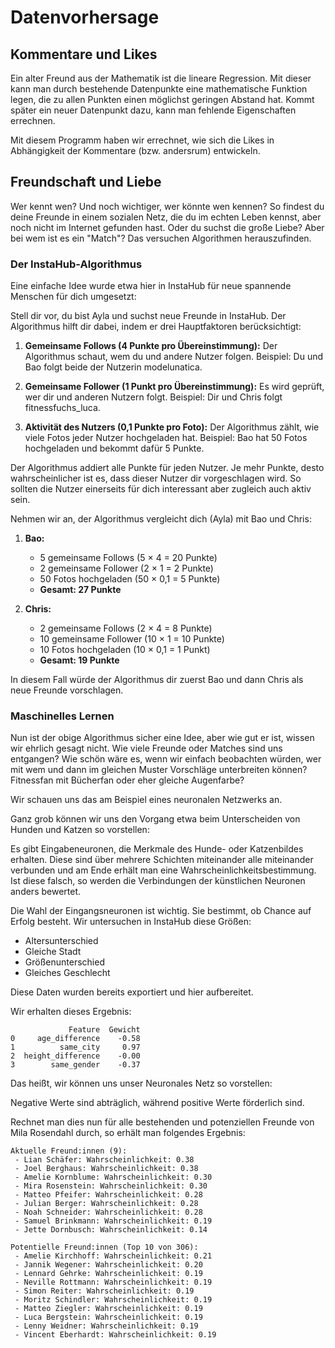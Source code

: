# Datenvorhersage

## Kommentare und Likes

Ein alter Freund aus der Mathematik ist die lineare Regression. Mit dieser kann man durch bestehende Datenpunkte eine mathematische Funktion legen, die zu allen Punkten einen möglichst geringen Abstand hat. Kommt später ein neuer Datenpunkt dazu, kann man fehlende Eigenschaften errechnen.

Mit diesem Programm haben wir errechnet, wie sich die Likes in Abhängigkeit der Kommentare (bzw. andersrum) entwickeln.

## Freundschaft und Liebe

Wer kennt wen? Und noch wichtiger, wer könnte wen kennen? So findest du deine Freunde in einem sozialen Netz, die du im echten Leben kennst, aber noch nicht im Internet gefunden hast. Oder du suchst die große Liebe? Aber bei wem ist es ein "Match"? Das versuchen Algorithmen herauszufinden.

### Der InstaHub-Algorithmus

Eine einfache Idee wurde etwa hier in InstaHub für neue spannende Menschen für dich umgesetzt:

Stell dir vor, du bist Ayla und suchst neue Freunde in InstaHub. Der Algorithmus hilft dir dabei, indem er drei Hauptfaktoren berücksichtigt:

1. **Gemeinsame Follows (4 Punkte pro Übereinstimmung):** Der Algorithmus schaut, wem du und andere Nutzer folgen. Beispiel: Du und Bao folgt beide der Nutzerin modelunatica.

2. **Gemeinsame Follower (1 Punkt pro Übereinstimmung):** Es wird geprüft, wer dir und anderen Nutzern folgt. Beispiel: Dir und Chris folgt fitnessfuchs_luca.

3. **Aktivität des Nutzers (0,1 Punkte pro Foto):** Der Algorithmus zählt, wie viele Fotos jeder Nutzer hochgeladen hat. Beispiel: Bao hat 50 Fotos hochgeladen und bekommt dafür 5 Punkte.

Der Algorithmus addiert alle Punkte für jeden Nutzer. Je mehr Punkte, desto wahrscheinlicher ist es, dass dieser Nutzer dir vorgeschlagen wird. So sollten die Nutzer einerseits für dich interessant aber zugleich auch aktiv sein.

Nehmen wir an, der Algorithmus vergleicht dich (Ayla) mit Bao und Chris:

1. **Bao:**
   - 5 gemeinsame Follows (5 × 4 = 20 Punkte)
   - 2 gemeinsame Follower (2 × 1 = 2 Punkte)
   - 50 Fotos hochgeladen (50 × 0,1 = 5 Punkte)
   - **Gesamt: 27 Punkte**

2. **Chris:**
   - 2 gemeinsame Follows (2 × 4 = 8 Punkte)
   - 10 gemeinsame Follower (10 × 1 = 10 Punkte)
   - 10 Fotos hochgeladen (10 × 0,1 = 1 Punkt)
   - **Gesamt: 19 Punkte**

In diesem Fall würde der Algorithmus dir zuerst Bao und dann Chris als neue Freunde vorschlagen.

### Maschinelles Lernen

Nun ist der obige Algorithmus sicher eine Idee, aber wie gut er ist, wissen wir ehrlich gesagt nicht. Wie viele Freunde oder Matches sind uns entgangen? Wie schön wäre es, wenn wir einfach beobachten würden, wer mit wem und dann im gleichen Muster Vorschläge unterbreiten können? Fitnessfan mit Bücherfan oder eher gleiche Augenfarbe?

Wir schauen uns das am Beispiel eines neuronalen Netzwerks an.

Ganz grob können wir uns den Vorgang etwa beim Unterscheiden von Hunden und Katzen so vorstellen:

Es gibt Eingabeneuronen, die Merkmale des Hunde- oder Katzenbildes erhalten. Diese sind über mehrere Schichten miteinander alle miteinander verbunden und am Ende erhält man eine Wahrscheinlichkeitsbestimmung. Ist diese falsch, so werden die Verbindungen der künstlichen Neuronen anders bewertet.

Die Wahl der Eingangsneuronen ist wichtig. Sie bestimmt, ob Chance auf Erfolg besteht. Wir untersuchen in InstaHub diese Größen:

- Altersunterschied
- Gleiche Stadt
- Größenunterschied
- Gleiches Geschlecht

Diese Daten wurden bereits exportiert und hier aufbereitet.

Wir erhalten dieses Ergebnis:

```
             Feature  Gewicht
0     age_difference    -0.58
1          same_city     0.97
2  height_difference    -0.00
3        same_gender    -0.37
```

Das heißt, wir können uns unser Neuronales Netz so vorstellen:

Negative Werte sind abträglich, während positive Werte förderlich sind.

Rechnet man dies nun für alle bestehenden und potenziellen Freunde von Mila Rosendahl durch, so erhält man folgendes Ergebnis:

```
Aktuelle Freund:innen (9):
 - Lian Schäfer: Wahrscheinlichkeit: 0.38
 - Joel Berghaus: Wahrscheinlichkeit: 0.38
 - Amelie Kornblume: Wahrscheinlichkeit: 0.30
 - Mira Rosenstein: Wahrscheinlichkeit: 0.30
 - Matteo Pfeifer: Wahrscheinlichkeit: 0.28
 - Julian Berger: Wahrscheinlichkeit: 0.28
 - Noah Schneider: Wahrscheinlichkeit: 0.28
 - Samuel Brinkmann: Wahrscheinlichkeit: 0.19
 - Jette Dornbusch: Wahrscheinlichkeit: 0.14

Potentielle Freund:innen (Top 10 von 306):
 - Amelie Kirchhoff: Wahrscheinlichkeit: 0.21
 - Jannik Wegener: Wahrscheinlichkeit: 0.20
 - Lennard Gehrke: Wahrscheinlichkeit: 0.19
 - Neville Rottmann: Wahrscheinlichkeit: 0.19
 - Simon Reiter: Wahrscheinlichkeit: 0.19
 - Moritz Schindler: Wahrscheinlichkeit: 0.19
 - Matteo Ziegler: Wahrscheinlichkeit: 0.19
 - Luca Bergstein: Wahrscheinlichkeit: 0.19
 - Lenny Weidner: Wahrscheinlichkeit: 0.19
 - Vincent Eberhardt: Wahrscheinlichkeit: 0.19
```
